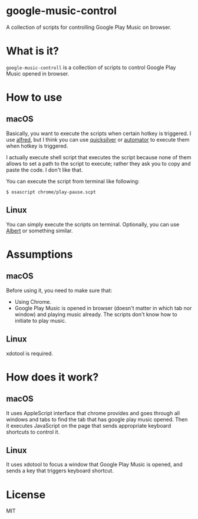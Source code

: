 # google-music-control
A collection of scripts for controlling Google Play Music on browser.


# What is it?
``google-music-controll`` is a collection of scripts to control Google Play Music opened in browser.


# How to use
## macOS
Basically, you want to execute the scripts when certain hotkey is triggered. I use [alfred](http://www.alfredapp.com/), but I think you can use [quicksilver](http://qsapp.com/) or [automator](https://www.google.com/search?q=automator+service+applescript) to execute them when hotkey is triggered.

I actually execute shell script that executes the script because none of them allows to set a path to the script to execute; rather they ask you to copy and paste the code. I don't like that.

You can execute the script from terminal like following:

```
$ osascript chrome/play-pause.scpt
```

## Linux
You can simply execute the scripts on terminal. Optionally, you can use [Albert](https://github.com/albertlauncher/albert) or something similar.


# Assumptions
## macOS
Before using it, you need to make sure that:

- Using Chrome.
- Google Play Music is opened in browser (doesn't matter in which tab nor window) and playing music already. The scripts don't know how to initiate to play music.

## Linux
xdotool is required.


# How does it work?
## macOS
It uses AppleScript interface that chrome provides and goes through all windows and tabs to find the tab that has google play music opened. Then it executes JavaScript on the page that sends appropriate keyboard shortcuts to control it.

## Linux
It uses xdotool to focus a window that Google Play Music is opened, and sends a key that triggers keyboard shortcut.

# License
MIT
